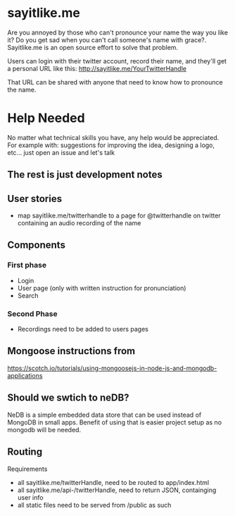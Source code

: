 # sayitlike.me
Are you annoyed by those who can't pronounce your name the way you like it?
Do you get sad when you can't call someone's name with grace?.  
Sayitlike.me is an open source effort to solve that problem.

Users can login with their twitter account, record their name, and they'll get a personal URL
like this:
http://sayitlike.me/YourTwitterHandle

That URL can be shared with anyone that need to know how to pronounce the name.

# Help Needed
No matter what technical skills you have, any help would be appreciated. For example with: suggestions for improving the idea, designing a logo, etc... just open an issue and let's talk

## The rest is just development notes
## User stories
  * map sayitlike.me/twitterhandle to a page for @twitterhandle on twitter containing an audio recording of the name

## Components
### First phase
  * Login
  * User page (only with written instruction for pronunciation)
  * Search

### Second Phase
  * Recordings need to be added to users pages

## Mongoose instructions from
https://scotch.io/tutorials/using-mongoosejs-in-node-js-and-mongodb-applications

## Should we swtich to neDB?
NeDB is a simple embedded data store that can be used instead of MongoDB in small apps.
Benefit of using that is easier project setup as no mongodb will be needed. 

## Routing 
Requirements
  * all sayitlike.me/twitterHandle, need to be routed to app/index.html 
  * all sayitlike.me/api-/twitterHandle, need to return JSON, containging user info
  * all static files need to be served from /public as such 
